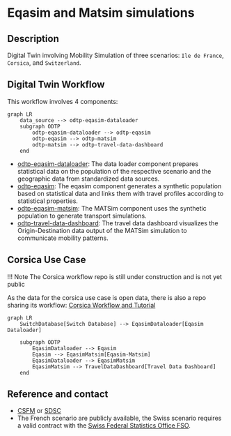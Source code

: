 # Eqasim and Matsim simulations

## Description

Digital Twin involving Mobility Simulation of three scenarios: `Ile de France`, `Corsica`, and `Switzerland`. 

## Digital Twin Workflow

This workflow involves 4 components:

``` mermaid
graph LR
    data_source --> odtp-eqasim-dataloader 
    subgraph ODTP
        odtp-eqasim-dataloader --> odtp-eqasim
        odtp-eqasim --> odtp-matsim
        odtp-matsim --> odtp-travel-data-dashboard
    end    
```

- [odtp-eqasim-dataloader](https://github.com/odtp-org/odtp-eqasim-dataloader): The data loader component prepares statistical data on the population of the respective scenario and the geographic data from standardized data sources. 
- [odtp-eqasim](https://github.com/odtp-org/odtp-eqasim): The eqasim component generates a synthetic population based on statistical data and links them with travel profiles according to statistical properties.
- [odtp-eqasim-matsim](https://github.com/odtp-org/odtp-matsim): The MATSim component uses the synthetic population to generate transport simulations.
- [odtp-travel-data-dashboard](https://github.com/odtp-org/odtp-travel-data-dashboard): The travel data dashboard visualizes the Origin-Destination data output of the MATSim simulation to communicate mobility patterns.

## Corsica Use Case

!!! Note
    The Corsica workflow repo is still under construction and is not yet public 

As the data for the corsica use case is open data, there is also a repo sharing its workflow: [Corsica Workflow and Tutorial](https://github.com/odtp-org/dt-corsica-mobility)


```mermaid
graph LR
    SwitchDatabase[Switch Database] --> EqasimDataloader[Eqasim Dataloader]

    subgraph ODTP
        EqasimDataloader --> Eqasim
        Eqasim --> EqasimMatsim[Eqasim-Matsim]
        EqasimDataloader --> EqasimMatsim
        EqasimMatsim --> TravelDataDashboard[Travel Data Dashboard]
    end
```

## Reference and contact

- [CSFM](https://csfm.ethz.ch/en/) or [SDSC](https://www.datascience.ch/)
- The French scenario are publicly available, the Swiss scenario requires a valid contract with the [Swiss Federal Statistics Office FSO](https://www.bfs.admin.ch/bfs/en/home.html).
